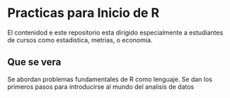 # Practicas para Inicio de R
El contenidod e este repositorio esta dirigido especialmente a estudiantes de cursos como estadistica, metrias, o economia. 

## Que se vera
Se abordan problemas fundamentales de R como lenguaje. Se dan los primeros pasos para introducirse al mundo del analisis de datos
